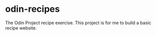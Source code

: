 # odin-recipes
The Odin Project recipe exercise.
This project is for me to build a basic recipe website. 